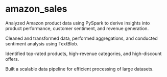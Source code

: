 # amazon_sales

Analyzed Amazon product data using PySpark to derive insights into product performance, customer sentiment, and revenue generation.

Cleaned and transformed data, performed aggregations, and conducted sentiment analysis using TextBlob.

Identified top-rated products, high-revenue categories, and high-discount offers.

Built a scalable data pipeline for efficient processing of large datasets.
